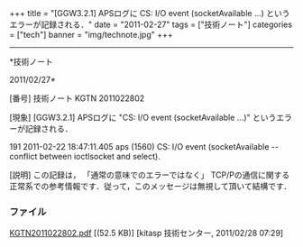 ﻿+++
title = "[GGW3.2.1] APSログに CS: I/O event (socketAvailable ...) というエラーが記録される．"
date = "2011-02-27"
tags = ["技術ノート"]
categories = ["tech"]
banner = "img/technote.jpg"
+++

-----------------------------------------------------------------------------------------------------------------------------

*技術ノート

2011/02/27*


[番号]
技術ノート KGTN 2011022802

[現象]
[GGW3.2.1] APSログに "CS: I/O event (socketAvailable ...)"
というエラーが記録される．

191 2011-02-22 18:47:11.405 aps (1560) CS: I/O event (socketAvailable
-- conflict between ioctlsocket and select).

[説明]
この記録は， 「通常の意味でのエラーではなく」
TCP/Pの通信に関する正常系での参考情報です．従って，このメッセージは無視して頂いて結構です．


### ファイル





[KGTN2011022802.pdf](http://techreport.kitasp.net/attachments/download/506/KGTN2011022802.pdf)
 [(52.5 KB)] [kitasp 技術センター, 2011/02/28
07:29]
